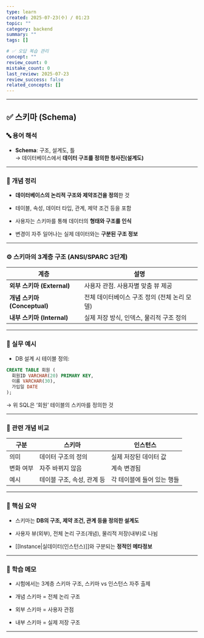 ```yaml
---
type: learn
created: 2025-07-23(수) / 01:23
topic: ""
category: backend
summary: ""
tags: []

# ✅ 오답 복습 관리
concept: ""
review_count: 0
mistake_count: 0
last_review: 2025-07-23
review_success: false
related_concepts: []
---
```

---

## ✅ 스키마 (Schema)

### 🔤 용어 해석

- **Schema**: 구조, 설계도, 틀  
    → 데이터베이스에서 **데이터 구조를 정의한 청사진(설계도)**
    

---

### 📌 개념 정리

- **데이터베이스의 논리적 구조와 제약조건을 정의**한 것
    
- 테이블, 속성, 데이터 타입, 관계, 제약 조건 등을 포함
    
- 사용자는 스키마를 통해 데이터의 **형태와 구조를 인식**
    
- 변경이 자주 일어나는 실제 데이터와는 **구분된 구조 정보**
    

---

### ⚙️ 스키마의 3계층 구조 (ANSI/SPARC 3단계)

|계층|설명|
|---|---|
|**외부 스키마 (External)**|사용자 관점. 사용자별 맞춤 뷰 제공|
|**개념 스키마 (Conceptual)**|전체 데이터베이스 구조 정의 (전체 논리 모델)|
|**내부 스키마 (Internal)**|실제 저장 방식, 인덱스, 물리적 구조 정의|

---

### 💬 실무 예시

- DB 설계 시 테이블 정의:
    

```sql
CREATE TABLE 회원 (
  회원ID VARCHAR(20) PRIMARY KEY,
  이름 VARCHAR(30),
  가입일 DATE
);
```

→ 위 SQL은 ‘회원’ 테이블의 스키마를 정의한 것

---

### 🔁 관련 개념 비교

|구분|스키마|인스턴스|
|---|---|---|
|의미|데이터 구조의 정의|실제 저장된 데이터 값|
|변화 여부|자주 바뀌지 않음|계속 변경됨|
|예시|테이블 구조, 속성, 관계 등|각 테이블에 들어 있는 행들|

---

### 🎯 핵심 요약

- 스키마는 **DB의 구조, 제약 조건, 관계 등을 정의한 설계도**
    
- 사용자 뷰(외부), 전체 논리 구조(개념), 물리적 저장(내부)로 나뉨
    
- [[Instance|실데이터(인스턴스)]]와 구분되는 **정적인 메타정보**
    

---

### 🧠 학습 메모

- 시험에서는 3계층 스키마 구조, 스키마 vs 인스턴스 자주 출제
    
- 개념 스키마 = 전체 논리 구조
    
- 외부 스키마 = 사용자 관점
    
- 내부 스키마 = 실제 저장 구조
    

---